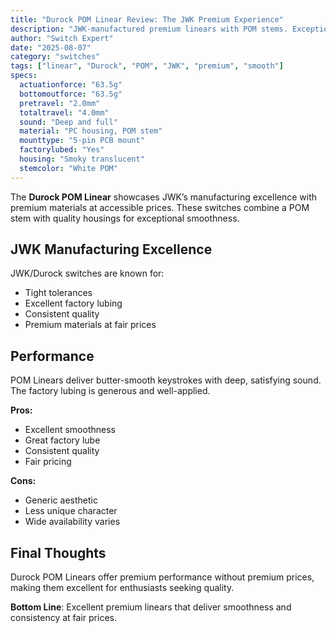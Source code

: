 ```yaml
---
title: "Durock POM Linear Review: The JWK Premium Experience"
description: "JWK-manufactured premium linears with POM stems. Exceptional smoothness and consistency at competitive prices."
author: "Switch Expert"
date: "2025-08-07"
category: "switches"
tags: ["linear", "Durock", "POM", "JWK", "premium", "smooth"]
specs:
  actuationforce: "63.5g"
  bottomoutforce: "63.5g"
  pretravel: "2.0mm"
  totaltravel: "4.0mm"
  sound: "Deep and full"
  material: "PC housing, POM stem"
  mounttype: "5-pin PCB mount"
  factorylubed: "Yes"
  housing: "Smoky translucent"
  stemcolor: "White POM"
---
```


The **Durock POM Linear** showcases JWK’s manufacturing excellence with premium materials at accessible prices. These switches combine a POM stem with quality housings for exceptional smoothness.

## JWK Manufacturing Excellence
JWK/Durock switches are known for:


- Tight tolerances
- Excellent factory lubing
- Consistent quality
- Premium materials at fair prices

## Performance
POM Linears deliver butter-smooth keystrokes with deep, satisfying sound. The factory lubing is generous and well-applied.

**Pros:**


- Excellent smoothness
- Great factory lube
- Consistent quality
- Fair pricing

**Cons:**


- Generic aesthetic
- Less unique character
- Wide availability varies

## Final Thoughts
Durock POM Linears offer premium performance without premium prices, making them excellent for enthusiasts seeking quality.

**Bottom Line**: Excellent premium linears that deliver smoothness and consistency at fair prices.